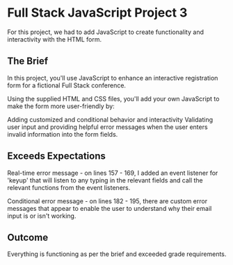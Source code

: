 # Full Stack JavaScript Project 3

For this project, we had to add JavaScript to create functionality and interactivity with the HTML form.

## The Brief
In this project, you'll use JavaScript to enhance an interactive registration form for a fictional Full Stack conference.

Using the supplied HTML and CSS files, you'll add your own JavaScript to make the form more user-friendly by:

Adding customized and conditional behavior and interactivity
Validating user input and providing helpful error messages when the user enters invalid information into the form fields.

## Exceeds Expectations
Real-time error message - on lines 157 - 169, I added an event listener for 'keyup' that will listen to any typing in the relevant fields and call the relevant functions from the event listeners.

Conditional error message - on lines 182 - 195, there are custom error messages that appear to enable the user to understand why their email input is or isn't working.

## Outcome
Everything is functioning as per the brief and exceeded grade requirements.
